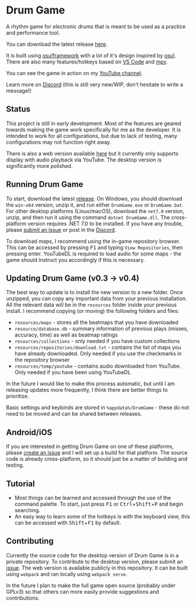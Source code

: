 # Drum Game
A rhythm game for electronic drums that is meant to be used as a practice and performance tool.

You can download the latest release [here](https://github.com/Jumprocks1/drum-game/releases).

It is built using [osu!framework](https://github.com/ppy/osu-framework) with a lot of it's design inspired by [osu!](https://github.com/ppy/osu). There are also many features/hotkeys based on [VS Code](https://github.com/microsoft/vscode) and [mpv](https://github.com/mpv-player/mpv).

You can see the game in action on my [YouTube channel](https://www.youtube.com/playlist?list=PLBsK4hG6ZcIgSahbTFiFBoQb39ITodnFM).

Learn more on [Discord](https://discord.gg/RTc3xDKabU) (this is still very new/WIP, don't hesitate to write a message!)

## Status
This project is still in early development. Most of the features are geared towards making the game work specifically for me as the developer. It is intended to work for all configurations, but due to lack of testing, many configurations may not function right away.

There is also a web version available [here](https://jumprocks1.github.io/drum-game) but it currently only supports display with audio playback via YouTube. The desktop version is significantly more polished.

## Running Drum Game
To start, download the latest [release](https://github.com/Jumprocks1/drum-game/releases). On Windows, you should download the `win-x64` version, unzip it, and run either `DrumGame.exe` or `DrumGame.bat`. For other desktop platforms (Linux/macOS), download the `net7.0` version, unzip, and then run it using the command `dotnet DrumGame.dll`. The cross-platform version requires .NET 7.0 to be installed. If you have any trouble, please [submit an issue](https://github.com/Jumprocks1/drum-game/issues/new) or post in the [Discord](https://discord.gg/RTc3xDKabU).

To download maps, I recommend using the in-game repository browser. This can be accessed by pressing <kbd>F1</kbd> and typing `View Repositories`, then pressing enter. YouTubeDL is required to load audio for some maps - the game should instruct you accordingly if this is necessary.

## Updating Drum Game (v0.3 -> v0.4)
The best way to update is to install the new version to a new folder. Once unzipped, you can copy any important data from your previous installation. All the relevant data will be in the `resources` folder inside your previous install. I recommend copying (or moving) the following folders and files:
- `resources/maps` - stores all the beatmaps that you have downloaded
- `resource/database.db` - summary information of previous plays (misses, accuracy, time) as well as beatmap ratings
- `resources/collections` - only needed if you have custom collections
- `resources/repositories/download.txt` - contains the list of maps you have already downloaded. Only needed if you use the checkmarks in the repository browser
- `resources/temp/youtube` - contains audio downloaded from YouTube. Only needed if you have been using YouTubeDL

In the future I would like to make this process automatic, but until I am releasing updates more frequently, I think there are better things to prioritize.

Basic settings and keybinds are stored in `%appdata%/DrumGame` - these do not need to be moved and can be shared between releases.

## Android/iOS
If you are interested in getting Drum Game on one of these platforms, please [create an issue](https://github.com/Jumprocks1/drum-game/issues) and I will set up a build for that platform. The source code is already cross-platform, so it should just be a matter of building and testing.

## Tutorial
- Most things can be learned and accessed through the use of the command palette. To start, just press <kbd>F1</kbd> or <kbd>Ctrl</kbd>+<kbd>Shift</kbd>+<kbd>P</kbd> and begin searching.
- An easy way to learn some of the hotkeys is with the keyboard view, this can be accessed with <kbd>Shift</kbd>+<kbd>F1</kbd> by default.

## Contributing
Currently the source code for the desktop version of Drum Game is in a private repository. To contribute to the desktop version, please submit an [issue](https://github.com/Jumprocks1/drum-game/issues). The web version is available publicly in this repository. It can be built using `webpack` and ran locally using `webpack serve`.

In the future I plan to make the full game open source (probably under GPLv3) so that others can more easily provide suggestions and contributions.
